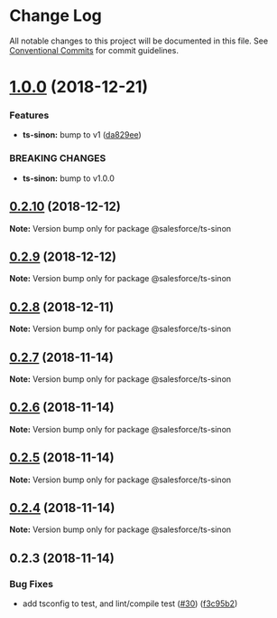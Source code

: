 # Change Log

All notable changes to this project will be documented in this file.
See [Conventional Commits](https://conventionalcommits.org) for commit guidelines.

# [1.0.0](https://github.com/forcedotcom/sfdx-dev-packages/compare/@salesforce/ts-sinon@0.2.10...@salesforce/ts-sinon@1.0.0) (2018-12-21)


### Features

* **ts-sinon:** bump to v1 ([da829ee](https://github.com/forcedotcom/sfdx-dev-packages/commit/da829ee))


### BREAKING CHANGES

* **ts-sinon:** bump to v1.0.0





## [0.2.10](https://github.com/forcedotcom/sfdx-dev-packages/compare/@salesforce/ts-sinon@0.2.9...@salesforce/ts-sinon@0.2.10) (2018-12-12)

**Note:** Version bump only for package @salesforce/ts-sinon





## [0.2.9](https://github.com/forcedotcom/sfdx-dev-packages/compare/@salesforce/ts-sinon@0.2.8...@salesforce/ts-sinon@0.2.9) (2018-12-12)

**Note:** Version bump only for package @salesforce/ts-sinon





## [0.2.8](https://github.com/forcedotcom/sfdx-dev-packages/compare/@salesforce/ts-sinon@0.2.7...@salesforce/ts-sinon@0.2.8) (2018-12-11)

**Note:** Version bump only for package @salesforce/ts-sinon





## [0.2.7](https://github.com/forcedotcom/sfdx-dev-packages/compare/@salesforce/ts-sinon@0.2.6...@salesforce/ts-sinon@0.2.7) (2018-11-14)

**Note:** Version bump only for package @salesforce/ts-sinon





## [0.2.6](https://github.com/forcedotcom/sfdx-dev-packages/compare/@salesforce/ts-sinon@0.2.5...@salesforce/ts-sinon@0.2.6) (2018-11-14)

**Note:** Version bump only for package @salesforce/ts-sinon





## [0.2.5](https://github.com/forcedotcom/sfdx-dev-packages/compare/@salesforce/ts-sinon@0.2.4...@salesforce/ts-sinon@0.2.5) (2018-11-14)

**Note:** Version bump only for package @salesforce/ts-sinon





## [0.2.4](https://github.com/forcedotcom/sfdx-dev-packages/compare/@salesforce/ts-sinon@0.2.3...@salesforce/ts-sinon@0.2.4) (2018-11-14)

**Note:** Version bump only for package @salesforce/ts-sinon





## 0.2.3 (2018-11-14)


### Bug Fixes

* add tsconfig to test, and lint/compile test ([#30](https://github.com/forcedotcom/sfdx-dev-packages/issues/30)) ([f3c95b2](https://github.com/forcedotcom/sfdx-dev-packages/commit/f3c95b2))
